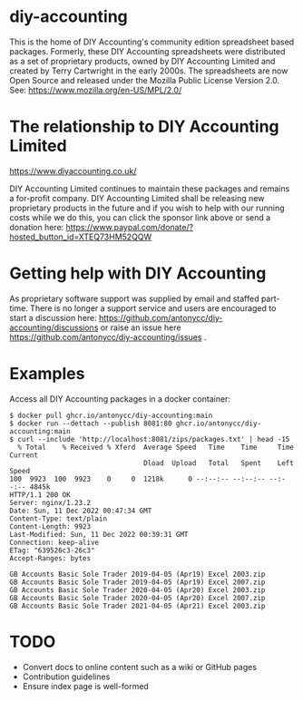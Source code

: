 # diy-accounting

This is the home of DIY Accounting's community edition spreadsheet based packages. Formerly, these DIY Accounting 
spreadsheets were distributed as a set of proprietary products, owned by DIY Accounting Limited and created by 
Terry Cartwright in the early 2000s. The spreadsheets are now Open Source and released under the Mozilla Public 
License Version 2.0. See: https://www.mozilla.org/en-US/MPL/2.0/  

# The relationship to DIY Accounting Limited

https://www.diyaccounting.co.uk/

DIY Accounting Limited continues to maintain these packages and remains a for-profit company. DIY Accounting Limited 
shall be releasing new proprietary products in the future and if you wish to help with our running costs while we do
this, you can click the sponsor link above or send a donation here:
https://www.paypal.com/donate/?hosted_button_id=XTEQ73HM52QQW

# Getting help with DIY Accounting

As proprietary software support was supplied by email and staffed part-time. There is no longer a support service and
users are encouraged to start a discussion here: https://github.com/antonycc/diy-accounting/discussions or raise
an issue here https://github.com/antonycc/diy-accounting/issues .

# Examples

Access all DIY Accounting packages in a docker container:
```shell
$ docker pull ghcr.io/antonycc/diy-accounting:main
$ docker run --dettach --publish 8081:80 ghcr.io/antonycc/diy-accounting:main
$ curl --include 'http://localhost:8081/zips/packages.txt' | head -15
  % Total    % Received % Xferd  Average Speed   Time    Time     Time  Current
                                 Dload  Upload   Total   Spent    Left  Speed
100  9923  100  9923    0     0  1218k      0 --:--:-- --:--:-- --:--:-- 4845k
HTTP/1.1 200 OK
Server: nginx/1.23.2
Date: Sun, 11 Dec 2022 00:47:34 GMT
Content-Type: text/plain
Content-Length: 9923
Last-Modified: Sun, 11 Dec 2022 00:39:31 GMT
Connection: keep-alive
ETag: "639526c3-26c3"
Accept-Ranges: bytes

GB Accounts Basic Sole Trader 2019-04-05 (Apr19) Excel 2003.zip
GB Accounts Basic Sole Trader 2019-04-05 (Apr19) Excel 2007.zip
GB Accounts Basic Sole Trader 2020-04-05 (Apr20) Excel 2003.zip
GB Accounts Basic Sole Trader 2020-04-05 (Apr20) Excel 2007.zip
GB Accounts Basic Sole Trader 2021-04-05 (Apr21) Excel 2003.zip
```

# TODO

* Convert docs to online content such as a wiki or GitHub pages
* Contribution guidelines
* Ensure index page is well-formed

